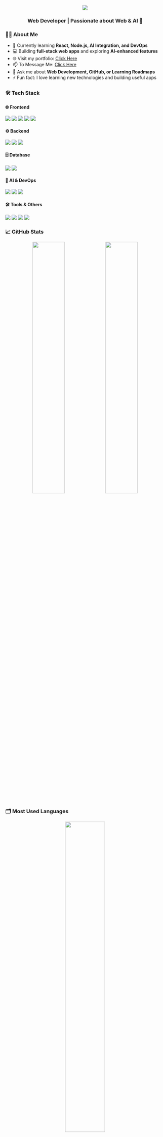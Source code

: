 <!-- Profile Banner -->
<p align="center">
  <img src="https://capsule-render.vercel.app/api?type=waving&color=0A74DA&height=200&section=header&text=Anowar%20Hossain%20🚀&fontSize=45&fontColor=ffffff&animation=fadeIn&fontAlignY=35" />
</p>

<h3 align="center">Web Developer | Passionate about Web & AI 🚀</h3>

### 👨‍💻 About Me
- 🌱 Currently learning **React, Node.js, AI Integration, and DevOps**  
- 💻 Building **full-stack web apps** and exploring **AI-enhanced features**  
- 🌐 Visit my portfolio: [Click Here](https://anowar.netlify.app)  
- 📫 To Message Me: [Click Here](https://msganowar.netlify.app/)  
- 💬 Ask me about **Web Development, GitHub, or Learning Roadmaps**  
- ⚡ Fun fact: I love learning new technologies and building useful apps  

### 🛠️ Tech Stack

#### 🌐 Frontend
<p>
  <img src="https://img.shields.io/badge/-HTML5-E34F26?style=flat&logo=html5&logoColor=white" />
  <img src="https://img.shields.io/badge/-CSS3-1572B6?style=flat&logo=css3" />
  <img src="https://img.shields.io/badge/-TailwindCSS-38B2AC?style=flat&logo=tailwind-css&logoColor=white" />
  <img src="https://img.shields.io/badge/-JavaScript-F7DF1E?style=flat&logo=javascript&logoColor=black" />
  <img src="https://img.shields.io/badge/-React-61DAFB?style=flat&logo=react&logoColor=black" />
</p>

#### ⚙️ Backend
<p>
  <img src="https://img.shields.io/badge/-Node.js-339933?style=flat&logo=node.js&logoColor=white" />
  <img src="https://img.shields.io/badge/-Express.js-000000?style=flat&logo=express&logoColor=white" />
  <img src="https://img.shields.io/badge/-REST%20APIs-FF6C37?style=flat&logo=fastapi&logoColor=white" />
</p>

#### 🗄️ Database
<p>
  <img src="https://img.shields.io/badge/-MongoDB-47A248?style=flat&logo=mongodb&logoColor=white" />
  <img src="https://img.shields.io/badge/-MySQL-4479A1?style=flat&logo=mysql&logoColor=white" />
</p>

#### 🤖 AI & DevOps
<p>
  <img src="https://img.shields.io/badge/-OpenAI-412991?style=flat&logo=openai&logoColor=white" />
  <img src="https://img.shields.io/badge/-Docker-2496ED?style=flat&logo=docker&logoColor=white" />
  <img src="https://img.shields.io/badge/-CI/CD-2088FF?style=flat&logo=githubactions&logoColor=white" />
</p>

#### 🛠️ Tools & Others
<p>
  <img src="https://img.shields.io/badge/-Git-F05032?style=flat&logo=git&logoColor=white" />
  <img src="https://img.shields.io/badge/-GitHub-181717?style=flat&logo=github&logoColor=white" />
  <img src="https://img.shields.io/badge/-VSCode-007ACC?style=flat&logo=visual-studio-code&logoColor=white" />
  <img src="https://img.shields.io/badge/-Postman-FF6C37?style=flat&logo=postman&logoColor=white" />
</p>

### 📈 GitHub Stats
<p align="center">
  <img src="https://github-readme-stats.vercel.app/api?username=anowarohossain&show_icons=true&theme=tokyonight" width="45%" />
  <img src="https://github-readme-streak-stats.herokuapp.com/?user=anowarohossain&theme=tokyonight" width="45%" />
</p>

### 🗂️ Most Used Languages
<p align="center">
  <img src="https://github-readme-stats.vercel.app/api/top-langs/?username=anowarohossain&layout=compact&theme=tokyonight" width="50%" />
</p>

### 🌐 Connect With Me
<p align="center">
  <a href="https://linkedin.com/in/anowarohossain"><img src="https://img.shields.io/badge/LinkedIn-blue?style=for-the-badge&logo=linkedin" /></a>
  <a href="https://msganowar.netlify.app/"><img src="https://img.shields.io/badge/Message%20Me-0A74DA?style=for-the-badge&logo=gmail&logoColor=white" /></a>
</p>

<p align="center">
  ⭐ *Thanks for visiting! Don't forget to follow and connect with me!* 😊
</p>

<!-- Footer Banner -->
<p align="center">
  <img src="https://capsule-render.vercel.app/api?type=waving&color=0A74DA&height=100&section=footer" />
</p>
